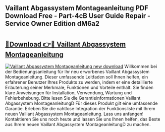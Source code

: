 ## Vaillant Abgassystem Montageanleitung PDF Download Free - Part-4cB User Guide Repair - Service Owner Edition dM6a2

# <h2><a href="http://df8w7ly.blite.top/?on=Vaillant+Abgassystem+Montageanleitung">🔗Download 👉🔴 Vaillant Abgassystem Montageanleitung</a></h2>

[![Vaillant Abgassystem Montageanleitung new download](https://i.imgur.com/lujVjoI.png)](http://df8w7ly.blite.top/?on=Vaillant+Abgassystem+Montageanleitung)
Willkommen bei der Bedienungsanleitung für Ihr neu erworbenes Vaillant Abgassystem Montageanleitung. Dieser umfassende Leitfaden soll Ihnen helfen, ein erfahrener Benutzer Ihres Produkts zu werden, indem er eine detaillierte Erläuterung seiner Merkmale, Funktionen und Vorteile enthält. Sie finden klare Anweisungen für Installation, Verwendung, Wartung und Fehlerbehebung. Bitte lesen Sie die Garantieinformationen Vaillant Abgassystem MontageanleitungD Für dieses Produkt gilt eine umfassende Garantie. Erleben Sie die nahtlose Integration der Funktionsliste mit Ihrem neuen Vaillant Abgassystem Montageanleitung. Lass uns anfangen! Kontaktieren Sie uns noch heute und lassen Sie uns Ihnen helfen, das Beste aus Ihrem neuen Vaillant Abgassystem MontageanleitungD zu machen.
